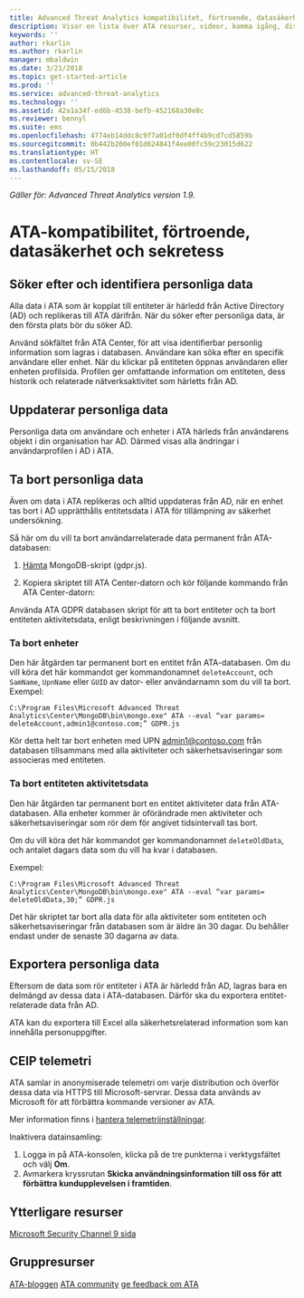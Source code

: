 ```yaml
---
title: Advanced Threat Analytics kompatibilitet, förtroende, datasäkerhet och sekretess | Microsoft Docs
description: Visar en lista över ATA resurser, videor, komma igång, distribution och beredskap översikt över länkar.
keywords: ''
author: rkarlin
ms.author: rkarlin
manager: mbaldwin
ms.date: 3/21/2018
ms.topic: get-started-article
ms.prod: ''
ms.service: advanced-threat-analytics
ms.technology: ''
ms.assetid: 42a1a34f-ed6b-4538-befb-452168a30e8c
ms.reviewer: bennyl
ms.suite: ems
ms.openlocfilehash: 4774eb14ddc8c9f7a01df0df4ff4b9cd7cd5859b
ms.sourcegitcommit: 0b442b200ef01d624841f4ee00fc59c23015d622
ms.translationtype: HT
ms.contentlocale: sv-SE
ms.lasthandoff: 05/15/2018
---
```

*Gäller för: Advanced Threat Analytics version 1.9.*

# <a name="ata-compliance-trust-data-security-and-privacy"></a>ATA-kompatibilitet, förtroende, datasäkerhet och sekretess 

## <a name="searching-for-and-identifying-personal-data"></a>Söker efter och identifiera personliga data 

Alla data i ATA som är kopplat till entiteter är härledd från Active Directory (AD) och replikeras till ATA därifrån. När du söker efter personliga data, är den första plats bör du söker AD. 

Använd sökfältet från ATA Center, för att visa identifierbar personlig information som lagras i databasen. Användare kan söka efter en specifik användare eller enhet. När du klickar på entiteten öppnas användaren eller enheten profilsida. Profilen ger omfattande information om entiteten, dess historik och relaterade nätverksaktivitet som härletts från AD. 

## <a name="updating-personal-data"></a>Uppdaterar personliga data 

Personliga data om användare och enheter i ATA härleds från användarens objekt i din organisation har AD. Därmed visas alla ändringar i användarprofilen i AD i ATA. 

## <a name="deleting-personal-data"></a>Ta bort personliga data 

Även om data i ATA replikeras och alltid uppdateras från AD, när en enhet tas bort i AD upprätthålls entitetsdata i ATA för tillämpning av säkerhet undersökning. 

Så här om du vill ta bort användarrelaterade data permanent från ATA-databasen: 

1. [Hämta](https://aka.ms/ata-gdpr-script) MongoDB-skript (gdpr.js).  

2. Kopiera skriptet till ATA Center-datorn och kör följande kommando från ATA Center-datorn: 

Använda ATA GDPR databasen skript för att ta bort entiteter och ta bort entiteten aktivitetsdata, enligt beskrivningen i följande avsnitt.

### <a name="delete-entities"></a>Ta bort enheter

Den här åtgärden tar permanent bort en entitet från ATA-databasen. Om du vill köra det här kommandot ger kommandonamnet `deleteAccount`, och `SamName`, `UpnName` eller `GUID` av dator- eller användarnamn som du vill ta bort. Exempel: 

`C:\Program Files\Microsoft Advanced Threat Analytics\Center\MongoDB\bin\mongo.exe" ATA --eval “var params= deleteAccount,admin1@contoso.com;” GDPR.js `

Kör detta helt tar bort enheten med UPN admin1@contoso.com från databasen tillsammans med alla aktiviteter och säkerhetsaviseringar som associeras med entiteten. 

### <a name="delete-entity-activity-data"></a>Ta bort entiteten aktivitetsdata

Den här åtgärden tar permanent bort en entitet aktiviteter data från ATA-databasen. Alla enheter kommer är oförändrade men aktiviteter och säkerhetsaviseringar som rör dem för angivet tidsintervall tas bort. 

Om du vill köra det här kommandot ger kommandonamnet `deleteOldData`, och antalet dagars data som du vill ha kvar i databasen. 

Exempel: 

`C:\Program Files\Microsoft Advanced Threat Analytics\Center\MongoDB\bin\mongo.exe" ATA --eval “var params= deleteOldData,30;” GDPR.js`

Det här skriptet tar bort alla data för alla aktiviteter som entiteten och säkerhetsaviseringar från databasen som är äldre än 30 dagar. Du behåller endast under de senaste 30 dagarna av data.

## <a name="exporting-personal-data"></a>Exportera personliga data 

Eftersom de data som rör entiteter i ATA är härledd från AD, lagras bara en delmängd av dessa data i ATA-databasen. Därför ska du exportera entitet-relaterade data från AD. 

ATA kan du exportera till Excel alla säkerhetsrelaterad information som kan innehålla personuppgifter. 

 
## <a name="opt-out-of-telemetry"></a>CEIP telemetri 

ATA samlar in anonymiserade telemetri om varje distribution och överför dessa data via HTTPS till Microsoft-servrar. Dessa data används av Microsoft för att förbättra kommande versioner av ATA. 

Mer information finns i [hantera telemetriinställningar](manage-telemetry-settings.md).

Inaktivera datainsamling:

1. Logga in på ATA-konsolen, klicka på de tre punkterna i verktygsfältet och välj **Om**. 
2. Avmarkera kryssrutan **Skicka användningsinformation till oss för att förbättra kundupplevelsen i framtiden**. 

 

 

 

## <a name="additional-resources"></a>Ytterligare resurser

[Microsoft Security Channel 9 sida](https://channel9.msdn.com/Shows/Microsoft-Security/)

## <a name="community-resources"></a>Gruppresurser

[ATA-bloggen](https://aka.ms/ATABlog)
[ATA community](https://aka.ms/ATACommunity)
[ge feedback om ATA](https://aka.ms/ATAUserVoice)
